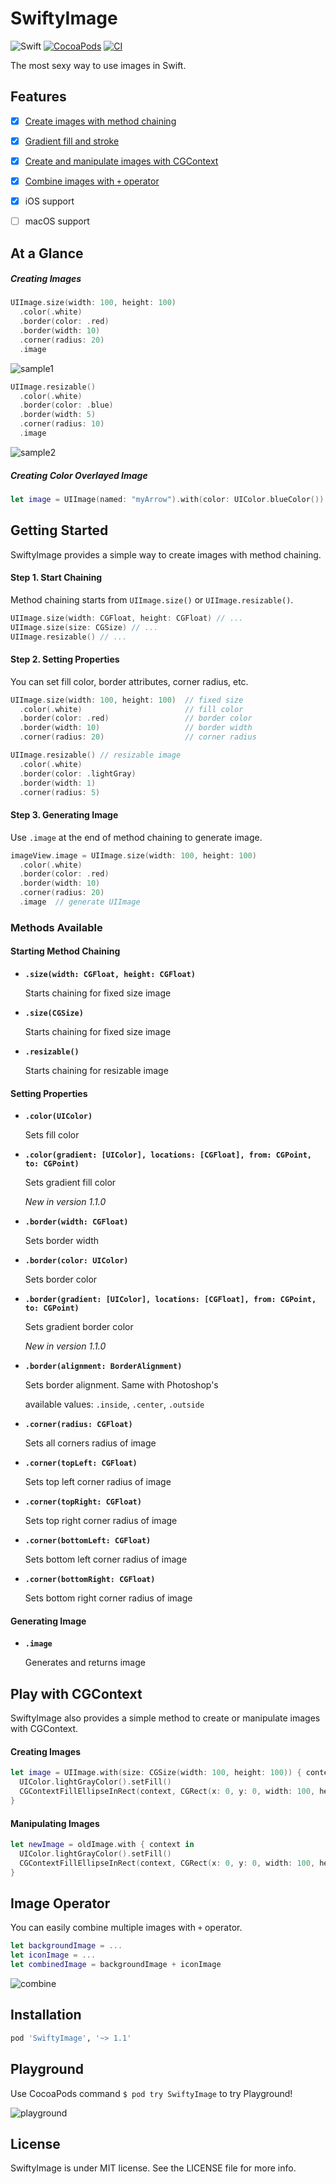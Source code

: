 SwiftyImage
===========

![Swift](https://img.shields.io/badge/Swift-5.0-orange.svg)
[![CocoaPods](http://img.shields.io/cocoapods/v/SwiftyImage.svg?style=flat)](https://cocoapods.org/pods/SwiftyImage)
[![CI](http://github.com/devxoul/SwiftyImage/actions)](http://github.com/devxoul/SwiftyImage/SwiftyImage/workflows/CI/badge.svg)

The most sexy way to use images in Swift.


Features
--------

* [x] [Create images with method chaining](#getting-started)
* [x] [Gradient fill and stroke](#methods-available)
* [x] [Create and manipulate images with CGContext](#play-with-cgcontext)
* [x] [Combine images with `+` operator](#image-operator)
* [x] iOS support
* [ ] macOS support


At a Glance
-----------

##### Creating Images

```swift
UIImage.size(width: 100, height: 100)
  .color(.white)
  .border(color: .red)
  .border(width: 10)
  .corner(radius: 20)
  .image
```

![sample1](https://cloud.githubusercontent.com/assets/931655/8675848/106e59ea-2a81-11e5-8e4f-98cfea38bd8e.png)


```swift
UIImage.resizable()
  .color(.white)
  .border(color: .blue)
  .border(width: 5)
  .corner(radius: 10)
  .image
```

![sample2](https://cloud.githubusercontent.com/assets/931655/8675936/514b7f60-2a81-11e5-8806-26036d8e8ba5.png)

##### Creating Color Overlayed Image

```swift
let image = UIImage(named: "myArrow").with(color: UIColor.blueColor())
```


Getting Started
---------------

SwiftyImage provides a simple way to create images with method chaining.


#### Step 1. Start Chaining

Method chaining starts from `UIImage.size()` or `UIImage.resizable()`.

```swift
UIImage.size(width: CGFloat, height: CGFloat) // ...
UIImage.size(size: CGSize) // ...
UIImage.resizable() // ...
```


#### Step 2. Setting Properties

You can set fill color, border attributes, corner radius, etc.

```swift
UIImage.size(width: 100, height: 100)  // fixed size
  .color(.white)                       // fill color
  .border(color: .red)                 // border color
  .border(width: 10)                   // border width
  .corner(radius: 20)                  // corner radius
```

```swift
UIImage.resizable() // resizable image
  .color(.white)
  .border(color: .lightGray)
  .border(width: 1)
  .corner(radius: 5)
```


#### Step 3. Generating Image

Use `.image` at the end of method chaining to generate image.

```swift
imageView.image = UIImage.size(width: 100, height: 100)
  .color(.white)
  .border(color: .red)
  .border(width: 10)
  .corner(radius: 20)
  .image  // generate UIImage
```


### Methods Available

#### Starting Method Chaining

* **`.size(width: CGFloat, height: CGFloat)`**

    Starts chaining for fixed size image

* **`.size(CGSize)`**

    Starts chaining for fixed size image

* **`.resizable()`**

    Starts chaining for resizable image

#### Setting Properties

* **`.color(UIColor)`**

    Sets fill color

* **`.color(gradient: [UIColor], locations: [CGFloat], from: CGPoint, to: CGPoint)`**

    Sets gradient fill color

    *New in version 1.1.0*

* **`.border(width: CGFloat)`**

    Sets border width

* **`.border(color: UIColor)`**

    Sets border color

* **`.border(gradient: [UIColor], locations: [CGFloat], from: CGPoint, to: CGPoint)`**

    Sets gradient border color

    *New in version 1.1.0*

* **`.border(alignment: BorderAlignment)`**

    Sets border alignment. Same with Photoshop's
    
    available values: `.inside`, `.center`, `.outside`

* **`.corner(radius: CGFloat)`**

    Sets all corners radius of image

* **`.corner(topLeft: CGFloat)`**

    Sets top left corner radius of image

* **`.corner(topRight: CGFloat)`**

    Sets top right corner radius of image

* **`.corner(bottomLeft: CGFloat)`**

    Sets bottom left corner radius of image

* **`.corner(bottomRight: CGFloat)`**

    Sets bottom right corner radius of image

#### Generating Image

* **`.image`**

    Generates and returns image


Play with CGContext
-------------------

SwiftyImage also provides a simple method to create or manipulate images with CGContext.

#### Creating Images

```swift
let image = UIImage.with(size: CGSize(width: 100, height: 100)) { context in
  UIColor.lightGrayColor().setFill()
  CGContextFillEllipseInRect(context, CGRect(x: 0, y: 0, width: 100, height: 100))
}
```


#### Manipulating Images

```swift
let newImage = oldImage.with { context in
  UIColor.lightGrayColor().setFill()
  CGContextFillEllipseInRect(context, CGRect(x: 0, y: 0, width: 100, height: 100))
}
```


Image Operator
--------------

You can easily combine multiple images with `+` operator.

```swift
let backgroundImage = ...
let iconImage = ...
let combinedImage = backgroundImage + iconImage
```

![combine](https://cloud.githubusercontent.com/assets/931655/8679414/84fb8e5e-2a95-11e5-89ea-8cfbb7ec761d.png)


Installation
------------

```ruby
pod 'SwiftyImage', '~> 1.1'
```

Playground
----------

Use CocoaPods command `$ pod try SwiftyImage` to try Playground!

![playground](https://cloud.githubusercontent.com/assets/931655/8679576/611e1b9a-2a96-11e5-9f34-debb222f28c6.png)


License
-------

SwiftyImage is under MIT license. See the LICENSE file for more info.
